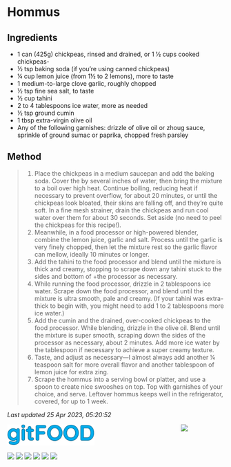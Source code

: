 # Hommus

## Ingredients

- 1 can (425g) chickpeas, rinsed and drained, or 1 ½ cups cooked chickpeas-
- ½ tsp baking soda (if you’re using canned chickpeas)
- ¼ cup lemon juice (from 1½ to 2 lemons), more to taste
- 1 medium-to-large clove garlic, roughly chopped
- ½ tsp fine sea salt, to taste
- ½ cup tahini
- 2 to 4 tablespoons ice water, more as needed
- ½ tsp ground cumin
- 1 tbsp extra-virgin olive oil
- Any of the following garnishes: drizzle of olive oil or zhoug sauce, sprinkle of ground sumac or paprika, chopped fresh parsley


## Method

> 1. Place the chickpeas in a medium saucepan and add the baking soda. Cover the  by several inches of water, then bring the mixture to a boil over high heat. Continue boiling, reducing heat if necessary to prevent overflow, for about 20 minutes, or until the chickpeas look bloated, their skins are falling off, and they’re quite soft. In a fine mesh strainer, drain the chickpeas and run cool water over them for about 30 seconds. Set aside (no need to peel the chickpeas for this recipe!).
> 2. Meanwhile, in a food processor or high-powered blender, combine the lemon juice, garlic and salt. Process until the garlic is very finely chopped, then let the mixture rest so the garlic flavor can mellow, ideally 10 minutes or longer.
> 3. Add the tahini to the food processor and blend until the mixture is thick and creamy, stopping to scrape down any tahini stuck to the sides and bottom of +the processor as necessary.
> 4. While running the food processor, drizzle in 2 tablespoons ice water. Scrape down the food processor, and blend until the mixture is ultra smooth, pale and creamy. (If your tahini was extra-thick to begin with, you might need to add 1 to 2 tablespoons more ice water.)
> 5. Add the cumin and the drained, over-cooked chickpeas to the food processor. While blending, drizzle in the olive oil. Blend until the mixture is super smooth, scraping down the sides of the processor as necessary, about 2 minutes. Add more ice water by the tablespoon if necessary to achieve a super creamy texture.
> 6. Taste, and adjust as necessary—I almost always add another ¼ teaspoon salt for more overall flavor and another tablespoon of lemon juice for extra zing.
> 7. Scrape the hommus into a serving bowl or platter, and use a spoon to create nice swooshes on top. Top with garnishes of your choice, and serve. Leftover hommus keeps well in the refrigerator, covered, for up to 1 week.

*Last updated 25 Apr 2023, 05:20:52*


<img src="../images/logo_sm.png" width="40%" />

<img src="https://profile-counter.glitch.me/gitfood_hommus/count.svg" width="20%" align="right" />

<img src="https://img.shields.io/badge/tag-healthy-blue.svg" /> <img src="https://img.shields.io/badge/tag-protein-blue.svg" /> <img src="https://img.shields.io/badge/tag-messy-blue.svg" /> <img src="https://img.shields.io/badge/tag-tricky-blue.svg" /> <img src="https://img.shields.io/badge/tag-vegan-blue.svg" /> <img src="https://img.shields.io/badge/tag-vegetarian-blue.svg" /> 